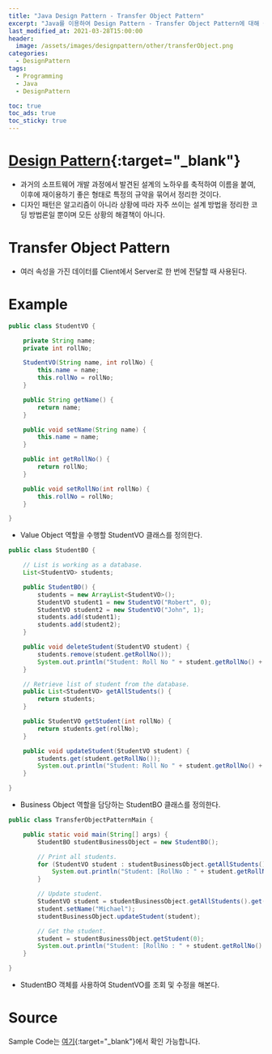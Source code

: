 ```yaml
---
title: "Java Design Pattern - Transfer Object Pattern"
excerpt: "Java를 이용하여 Design Pattern - Transfer Object Pattern에 대해 설명합니다."
last_modified_at: 2021-03-28T15:00:00
header:
  image: /assets/images/designpattern/other/transferObject.png
categories:
  - DesignPattern
tags:
  - Programming
  - Java
  - DesignPattern

toc: true
toc_ads: true
toc_sticky: true
---
```

# [Design Pattern](../designpattern){:target="_blank"}
- 과거의 소프트웨어 개발 과정에서 발견된 설계의 노하우를 축적하여 이름을 붙여, 이후에 재이용하기 좋은 형태로 특정의 규약을 묶어서 정리한 것이다.
- 디자인 패턴은 알고리즘이 아니라 상황에 따라 자주 쓰이는 설계 방법을 정리한 코딩 방법론일 뿐이며 모든 상황의 해결책이 아니다.

# Transfer Object Pattern
- 여러 속성을 가진 데이터를 Client에서 Server로 한 번에 전달할 때 사용된다.

# Example
```java
public class StudentVO {

	private String name;
	private int rollNo;

	StudentVO(String name, int rollNo) {
		this.name = name;
		this.rollNo = rollNo;
	}

	public String getName() {
		return name;
	}

	public void setName(String name) {
		this.name = name;
	}

	public int getRollNo() {
		return rollNo;
	}

	public void setRollNo(int rollNo) {
		this.rollNo = rollNo;
	}

}
```

- Value Object 역할을 수행할 StudentVO 클래스를 정의한다.

```java
public class StudentBO {

	// List is working as a database.
	List<StudentVO> students;

	public StudentBO() {
		students = new ArrayList<StudentVO>();
		StudentVO student1 = new StudentVO("Robert", 0);
		StudentVO student2 = new StudentVO("John", 1);
		students.add(student1);
		students.add(student2);
	}

	public void deleteStudent(StudentVO student) {
		students.remove(student.getRollNo());
		System.out.println("Student: Roll No " + student.getRollNo() + ", deleted from database");
	}

	// Retrieve list of student from the database.
	public List<StudentVO> getAllStudents() {
		return students;
	}

	public StudentVO getStudent(int rollNo) {
		return students.get(rollNo);
	}

	public void updateStudent(StudentVO student) {
		students.get(student.getRollNo());
		System.out.println("Student: Roll No " + student.getRollNo() + ", updated from database");
	}

}
```

- Business Object 역할을 담당하는 StudentBO 클래스를 정의한다.

```java
public class TransferObjectPatternMain {

	public static void main(String[] args) {
		StudentBO studentBusinessObject = new StudentBO();

		// Print all students.
		for (StudentVO student : studentBusinessObject.getAllStudents()) {
			System.out.println("Student: [RollNo : " + student.getRollNo() + ", Name : " + student.getName() + " ]");
		}

		// Update student.
		StudentVO student = studentBusinessObject.getAllStudents().get(0);
		student.setName("Michael");
		studentBusinessObject.updateStudent(student);

		// Get the student.
		student = studentBusinessObject.getStudent(0);
		System.out.println("Student: [RollNo : " + student.getRollNo() + ", Name : " + student.getName() + " ]");
	}

}
```

- StudentBO 객체를 사용하여 StudentVO를 조회 및 수정을 해본다.

# Source
Sample Code는 [여기](https://github.com/GracefulSoul/designpattern/tree/master/src/main/java/gracefulsoul/other/transferObject){:target="_blank"}에서 확인 가능합니다.